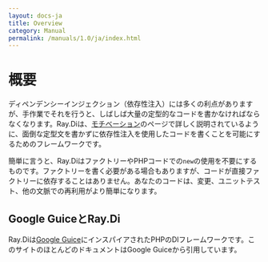 ```yaml
---
layout: docs-ja
title: Overview
category: Manual
permalink: /manuals/1.0/ja/index.html
---
```

# 概要

ディペンデンシーインジェクション（依存性注入）には多くの利点がありますが、手作業でそれを行うと、しばしば大量の定型的なコードを書かなければならなくなります。Ray.Diは、[モチベーション](motivation.html)のページで詳しく説明されているように、面倒な定型文を書かずに依存性注入を使用したコードを書くことを可能にするためのフレームワークです。

簡単に言うと、Ray.DiはファクトリーやPHPコードでの`new`の使用を不要にするものです。ファクトリーを書く必要がある場合もありますが、コードが直接ファクトリーに依存することはありません。あなたのコードは、変更、ユニットテスト、他の文脈での再利用がより簡単になります。

## Google GuiceとRay.Di

Ray.Diは[Google Guice](https://github.com/google/guice)にインスパイアされたPHPのDIフレームワークです。このサイトのほとんどのドキュメントはGoogle Guiceから引用しています。
